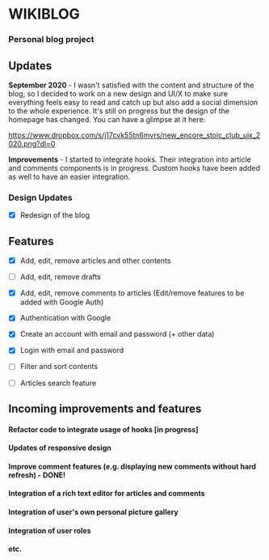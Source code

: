 # WIKIBLOG
### Personal blog project

## **Updates** ##

**September 2020** - I wasn't satisfied with the content and structure of the blog, so I decided to
work on a new design and UI/X to make sure everything feels easy to read and catch up but also add a 
social dimension to the whole experience. It's still on progress but the design of the homepage has 
changed. You can have a glimpse at it here: 

https://www.dropbox.com/s/j17cvk55tn6mvrs/new_encore_stoic_club_uix_2020.png?dl=0


**Improvements** - I started to integrate hooks. Their integration into article and comments components
is in progress. Custom hooks have been added as well to have an easier integration.


### **Design Updates** ### 


- [x] Redesign of the blog


## **Features**


- [x] Add, edit, remove articles and other contents
- [ ] Add, edit, remove drafts
- [x] Add, edit, remove comments to articles (Edit/remove features to be added with Google Auth)
- [x] Authentication with Google
- [x] Create an account with email and password (+ other data)
- [x] Login with email and password
- [ ] Filter and sort contents
- [ ] Articles search feature


## **Incoming improvements and features**

#### Refactor code to integrate usage of hooks [in progress]
#### Updates of responsive design
#### Improve comment features (e.g. displaying new comments without hard refresh) - DONE!
#### Integration of a rich text editor for articles and comments
#### Integration of user's own personal picture gallery
#### Integration of user roles
#### etc.